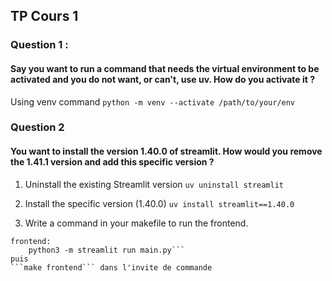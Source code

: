 ## TP Cours 1
### Question 1 :
#### Say you want to run a command that needs the virtual environment to be activated and you do not want, or can't, use uv. How do you activate it ?
Using venv command
```python -m venv --activate /path/to/your/env ```

### Question 2
#### You want to install the version 1.40.0 of streamlit. How would you remove the 1.41.1 version and add this specific version ?
1. Uninstall the existing Streamlit version
```uv uninstall streamlit```

2. Install the specific version (1.40.0)
```uv install streamlit==1.40.0```


3. Write a command in your makefile to run the frontend.
```.PHONY: frontend
frontend:
	python3 -m streamlit run main.py```
puis
```make frontend``` dans l'invite de commande
 